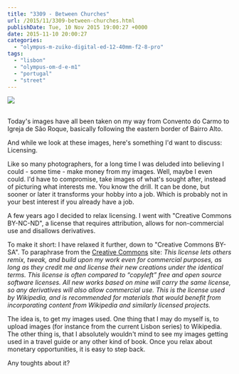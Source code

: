 ```yaml
---
title: "3309 - Between Churches"
url: /2015/11/3309-between-churches.html
publishDate: Tue, 10 Nov 2015 19:00:27 +0000
date: 2015-11-10 20:00:27
categories: 
  - "olympus-m-zuiko-digital-ed-12-40mm-f2-8-pro"
tags: 
  - "lisbon"
  - "olympus-om-d-e-m1"
  - "portugal"
  - "street"
---
```

<div class="container">
<div class="center"><a target="_blank" href="https://d25zfm9zpd7gm5.cloudfront.net/1200x1200/2015/20150902_165136_lr.jpg"><img class="webfeedsFeaturedVisual" src="https://d25zfm9zpd7gm5.cloudfront.net/0600x0600/2015/20150902_165136_lr.jpg" /></a></div>
</div>
<br />

Today's images have all been taken on my way from Convento do Carmo to Igreja de São Roque, basically following the eastern border of Bairro Alto.

<a target="_blank" href="https://d25zfm9zpd7gm5.cloudfront.net/1200x1200/2015/20150902_171431_lr.jpg"><img style="margin: 0pt 0px 0pt 10px; float: right;" src="https://d25zfm9zpd7gm5.cloudfront.net/0150x0150/2015/20150902_171431_lr.jpg" alt="" border="0" /></a> And while we look at these images, here's something I'd want to discuss: Licensing.

Like so many photographers, for a long time I was deluded into believing I could - some time - make money from my images. Well, maybe I even could. I'd have to compromise, take images of what's sought after, instead of picturing what interests me. You know the drill. It can be done, but sooner or later it transforms your hobby into a job. Which is probably not in your best interest if you already have a job.

<a target="_blank" href="https://d25zfm9zpd7gm5.cloudfront.net/1200x1200/2015/20150902_172312_lr.jpg"><img style="margin: 0pt 10px 0pt 0px; float: left;" src="https://d25zfm9zpd7gm5.cloudfront.net/0150x0150/2015/20150902_172312_lr.jpg" alt="" border="0" /></a> A few years ago I decided to relax licensing. I went with "Creative Commons BY-NC-ND", a license that requires attribution, allows for non-commercial use and disallows derivatives.

To make it short: I have relaxed it further, down to "Creative Commons BY-SA". To paraphrase from the <a href="http://creativecommons.org/licenses/" target="_blank">Creative Commons</a> site: <em>This license lets others remix, tweak, and build upon my work even for commercial purposes, as long as they credit me and license their new creations under the identical terms. This license is often compared to “copyleft” free and open source software licenses. All new works based on mine will carry the same license, so any derivatives will also allow commercial use. This is the license used by Wikipedia, and is recommended for materials that would benefit from incorporating content from Wikipedia and similarly licensed projects.</em> 

<a target="_blank" href="https://d25zfm9zpd7gm5.cloudfront.net/1200x1200/2015/20150902_172034_lr.jpg"><img style="margin: 0pt 0px 0pt 10px; float: right;" src="https://d25zfm9zpd7gm5.cloudfront.net/0150x0150/2015/20150902_172034_lr.jpg" alt="" border="0" /></a> The idea is, to get my images used. One thing that I may do myself is, to upload images (for instance from the current Lisbon series) to Wikipedia. The other thing is, that I absolutely wouldn't mind to see my images getting used in a travel guide or any other kind of book. Once you relax about monetary opportunities, it is easy to step back.

Any toughts about it?


